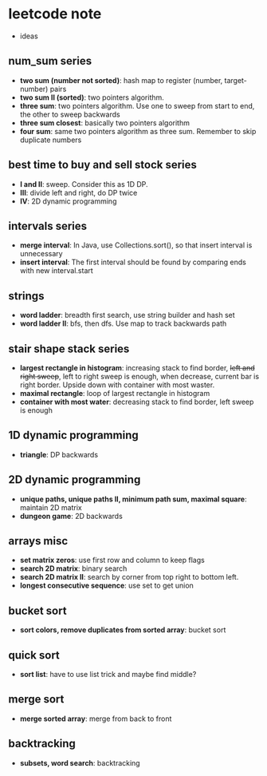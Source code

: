 # leetcode note
- ideas

## num_sum series
- **two sum (number not sorted)**: hash map to register (number, target-number) pairs
- **two sum II (sorted)**: two pointers algorithm. 
- **three sum**: two pointers algorithm. Use one to sweep from start to end, the other to sweep backwards
- **three sum closest**: basically two pointers algorithm
- **four sum**: same two pointers algorithm as three sum. Remember to skip duplicate numbers

## best time to buy and sell stock series
- **I and II**: sweep. Consider this as 1D DP. 
- **III**: divide left and right, do DP twice
- **IV**: 2D dynamic programming

## intervals series
- **merge interval**: In Java, use Collections.sort(), so that insert interval is unnecessary
- **insert interval**: The first interval should be found by comparing ends with new interval.start 

## strings
- **word ladder**: breadth first search, use string builder and hash set
- **word ladder II**: bfs, then dfs. Use map to track backwards path

## stair shape stack series
- **largest rectangle in histogram**: increasing stack to find border, ~~left and right sweep~~, left to right sweep is enough, when decrease, current bar is right border. Upside down with container with most waster.
- **maximal rectangle**: loop of largest rectangle in histogram
- **container with most water**: decreasing stack to find border, left sweep is enough

## 1D dynamic programming
- **triangle**: DP backwards

## 2D dynamic programming
- **unique paths, unique paths II, minimum path sum, maximal square**: maintain 2D matrix
- **dungeon game**: 2D backwards

## arrays misc
- **set matrix zeros**: use first row and column to keep flags
- **search 2D matrix**: binary search
- **search 2D matrix II**: search by corner from top right to bottom left.
- **longest consecutive sequence**: use set to get union 

## bucket sort
- **sort colors, remove duplicates from sorted array**: bucket sort

## quick sort
- **sort list**: have to use list trick and maybe find middle?

## merge sort
- **merge sorted array**: merge from back to front

## backtracking
- **subsets, word search**: backtracking